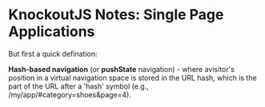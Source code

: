 # KnockoutJS Notes: Single Page Applications

But first a quick defination:

**Hash-based navigation** (or **pushState** navigation) - where avisitor's position in a virtual navigation space is stored in the URL hash, which is the part of the URL after a 'hash' symbol (e.g.,  /my/app/#category=shoes&page=4).